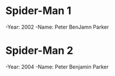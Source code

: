 # Spider-Man 1

-Year: 2002
-Name: Peter BenJamn Parker

# Spider-Man 2

-Year: 2004
-Name: Peter Benjamin Parker

